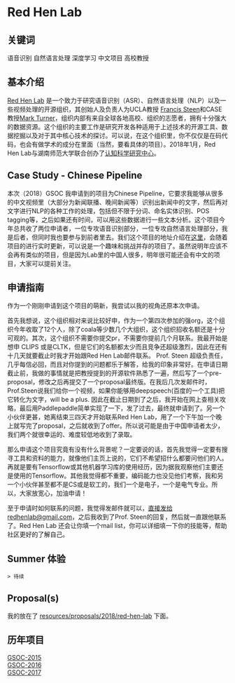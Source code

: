 # Red Hen Lab

## 关键词
语音识别 自然语言处理 深度学习  中文项目 高校教授 

## 基本介绍
[Red Hen Lab](http://www.redhenlab.org/home) 是一个致力于研究语音识别（ASR）、自然语言处理（NLP）以及一些视频处理的开源组织，其创始人及负责人为UCLA教授 [Francis Steen](http://cogweb.ucla.edu/steen/)和CASE教授[Mark Turner](http://markturner.org/)，组织内部有来自全球各地高校、组织的志愿者，拥有十分强大的数据资源。这个组织的主要工作是研究开发各种适用于上述技术的开源工具、数据挖掘以及对于其中核心技术的探讨。可以说，在这个组织里，你不仅仅是在码代码，也会有做学术的成分在里面（当然，要看具体的项目）。2018年1月，Red Hen Lab与湖南师范大学联合创办了[认知科学研究中心](http://cognitivescience.hunnu.edu.cn)。

## Case Study - Chinese Pipeline

本次（2018）GSOC 我申请到的项目为Chinese Pipeline，它要求我能够从很多的中文视频里（大部分为新闻联播、晚间新闻等）识别出新闻中的文字，然后再对文字进行NLP的各种工作的处理，包括但不限于分词、命名实体识别、POS tagging等，之后如果还有时间，可以用这些数据进行一些文本分析。这个项目今年总共收了两位申请者，一位专攻语音识别部分，一位专攻自然语言处理部分，我是后者，但同时我也要参与到前者里去。我们这个项目的地址介绍在[这里](http://www.redhenlab.org/home/the-cognitive-core-research-topics-in-red-hen/chinese-pipeline)，会随着项目的进行实时更新，可以说是一个趣味和挑战并存的项目了。虽然说明年应该不会再有类似的项目，但是因为Lab里的中国人很多，明年很可能还会有中文的项目，大家可以提前关注。


## 申请指南

作为一个刚刚申请到这个项目的萌新，我尝试以我的视角还原本次申请。

首先我想说，这个组织相对来说比较好申，作为一个第四次参加的强org，这个组织今年收取了12个人，除了coala等少数几个大组织，这个组织招收名额还是十分可观的。其次，这个组织不需要你提交pr，不需要你提前几个月联系。我最开始是想申 CLIPS 或是CLTK，但是它们的名额都太少而且竞争还超级激烈，因此在还有十几天就要截止时我才开始跟Red Hen Lab邮件联系。 Prof. Steen 超级负责任，几乎每信必回，而且对你提到的问题都乐于解答，给我的印象非常好。在申请日期截止前，我做的事情就是把教授提到的开源软件熟悉了一遍，然后写了一个pre-proposal，修改之后再提交了一个proposal最终版。在我后几次发邮件时，Prof.Steen说我们给你一个视频，如果你能够用deepspeech(百度的一个工具)把它转化为文字，will be a plus. 因此在截止日期到了之后，我开始在网上查相关攻略，最后用Paddlepaddle简单实现了一下，发了过去，最终就申请到了。另一个小伙伴更甚，她离结束三四天才开始联系Red Hen Lab，用了一个下午加一个晚上就写完了proposal，之后就收到了offer。所以说可能是由于中国申请者太少，我们两个就很幸运的、难度较低地收到了录取。

那么申请这个项目究竟有没有什么背景呢？一定要说的话，首先我觉得一定要有搜寻工具和资料的能力，就像他们主页上说的，它们不希望招什么都要问他们的人。再就是要有Tensorflow或其他机器学习库的使用经历，因为据我观察他们主要还是使用的Tensorflow。其他我觉得都不重要，编码能力也没见他们考察，我和另一个小伙伴甚至都不是CS或是软工的，我们一个是电子，一个是电气专业。所以，大家放宽心，加油申请！

至于申请时如何联系的问题，我觉得发邮件就可以，直接发给redhenlab@gmail.com，之后我收到了Prof. Steen的回复，然后就一直跟他联系了。Red Hen Lab 还会让你填一个mail list，你可以详细填一下你的技能等，帮助社区更好的了解自己。
## Summer 体验
	> 待续

## Proposal(s)
我的放在了 [resources/proposals/2018/red-hen-lab](../proposals/2018/red-hen-lab) 下面。

## 历年项目
[GSOC-2015](https://www.google-melange.com/archive/gsoc/2015/orgs/redhenlab)               
[GSOC-2016](https://summerofcode.withgoogle.com/archive/2016/organizations/5973353810624512/#projects)         
[GSOC-2017](https://summerofcode.withgoogle.com/archive/2017/organizations/6645492838563840/)   
